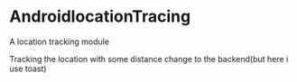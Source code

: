 # AndroidlocationTracing
A location tracking module 

Tracking the location with some distance change to the backend(but here i use toast)
